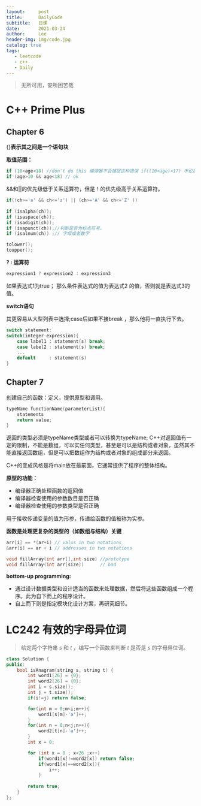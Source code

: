 ```yaml
---
layout:     post
title:      DailyCode
subtitle:   日课
date:       2021-03-24
author:     Lee
header-img: img/code.jpg
catalog: true
tags:
   - leetcode
   - c++
   - Daily
---
```


> 无所可用，安所困苦哉

# C++ Prime Plus

## Chapter 6

{}**表示其之间是一个语句块**

**取值范围：**

```c++
if (10<age<18) //don't do this 编译器不会捕捉这种错误 if((10<age)<17) 不论那种情况，答案都是true
if (age>10 && age<18) // ok
```

&&和||的优先级低于关系运算符，但是！的优先级高于关系运算符。

```c++
if((ch>='a' && ch<='z') || (ch>='A' && ch<='Z' ))
    
if (isalpha(ch));
if (isaspace(ch));
if (isadigit(ch));
if (isapunct(ch));//判断是否为标点符号。
if (isalnum(ch)) ;// 字母或者数字
```

[^]: 判断字符是不是字母字符

```c++
tolower();
toupper();
```

**? : 运算符**

```c++
expression1 ? expression2 : expression3
```

如果表达式1为true； 那么条件表达式的值为表达式2 的值，否则就是表达式3的值。

**switch语句**

其更容易从大型列表中选择;case后如果不接break ，那么他将一直执行下去。

```c++
switch statement:
switch(integer-expression){
    case label1 : statement(s) break;
    case label2 : statement(s) break;
    ...
    default     : statement(s)
}
```

## Chapter 7

创建自己的函数：定义，提供原型和调用。

```c++
typeName functionName(parameterList){
    statements
    return value;
}
```

返回的类型必须是typeName类型或者可以转换为typeName; C++对返回值有一定的限制，不能是数组，可以实任何类型，甚至是可以是结构或者对象，虽然其不能直接返回数组，但是可以把数组作为结构或者对象的组成部分来返回。

C++的变成风格是将main放在最前面，它通常提供了程序的整体结构。

**原型的功能：**

- 编译器正确处理函数的返回值
- 编译器检查使用的参数数目是否正确
- 编译器检查使用的参数类型是否正确

用于接收传递变量的值为形参，传递给函数的值被称为实参。

**函数是处理更复杂的类型的（如数组与结构）关键**

```c++
arr[i] == *(ar+i) // valus in two notations
&arr[i] == ar + i // addresses in two notations
```



```c++
void fillArray(int arr[],int size) //prototype
void fillArray(int arr[size])      // bad
```



**bottom-up programming:**

- 通过设计数据类型和设计适当的函数来处理数据，然后将这些函数组成一个程序。此为自下而上的程序设计。
- 自上而下则是指定模块化设计方案，再研究细节。









# LC242 有效的字母异位词

> 给定两个字符串 *s* 和 *t* ，编写一个函数来判断 *t* 是否是 *s* 的字母异位词。

```c++
class Solution {
public:
    bool isAnagram(string s, string t) {
        int word1[26] = {0};
        int word2[26] = {0};
        int i = s.size();
        int j = t.size();
        if(i!=j) return false;

        for(int m = 0;m<i;m++){
            word1[s[m]-'a']++;
        }
        for(int n = 0;n<j;n++){
            word2[t[n]-'a']++;
        }
        int x = 0;

        for (int x = 0 ; x<26 ;x++)
            if(word1[x]!=word2[x]) return false;
            if(word1[x]==word2[x]){
                i++;
            }
            
        return true;
    }
};
```





